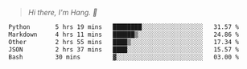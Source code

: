 > *Hi there, I'm Hang. 👋*

<!--START_SECTION:waka-->

```txt
Python       5 hrs 19 mins   ████████░░░░░░░░░░░░░░░░░   31.57 %
Markdown     4 hrs 11 mins   ██████▒░░░░░░░░░░░░░░░░░░   24.86 %
Other        2 hrs 55 mins   ████▒░░░░░░░░░░░░░░░░░░░░   17.34 %
JSON         2 hrs 37 mins   ████░░░░░░░░░░░░░░░░░░░░░   15.57 %
Bash         30 mins         ▓░░░░░░░░░░░░░░░░░░░░░░░░   03.00 %
```

<!--END_SECTION:waka-->
